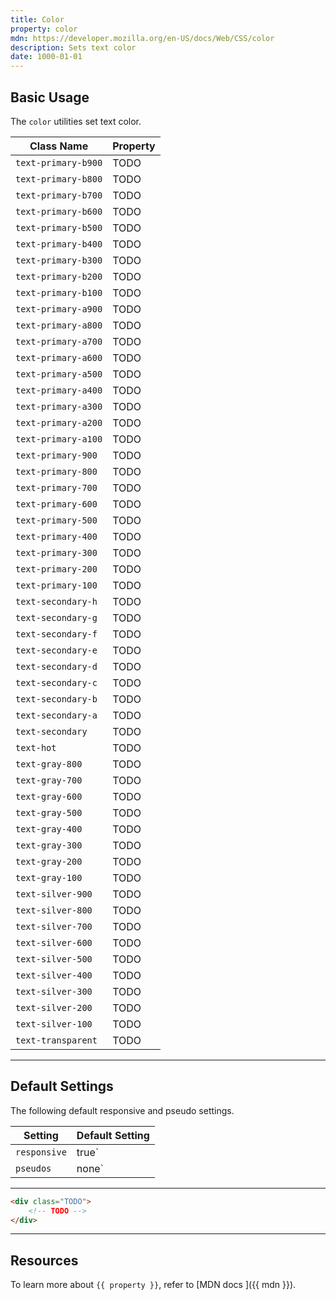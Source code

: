 ```yaml
---
title: Color
property: color
mdn: https://developer.mozilla.org/en-US/docs/Web/CSS/color
description: Sets text color
date: 1000-01-01
---
```


## Basic Usage

The `color` utilities set text color.

| Class Name          | Property |
| ------------------- | -------- |
| `text-primary-b900` | TODO     |
| `text-primary-b800` | TODO     |
| `text-primary-b700` | TODO     |
| `text-primary-b600` | TODO     |
| `text-primary-b500` | TODO     |
| `text-primary-b400` | TODO     |
| `text-primary-b300` | TODO     |
| `text-primary-b200` | TODO     |
| `text-primary-b100` | TODO     |
| `text-primary-a900` | TODO     |
| `text-primary-a800` | TODO     |
| `text-primary-a700` | TODO     |
| `text-primary-a600` | TODO     |
| `text-primary-a500` | TODO     |
| `text-primary-a400` | TODO     |
| `text-primary-a300` | TODO     |
| `text-primary-a200` | TODO     |
| `text-primary-a100` | TODO     |
| `text-primary-900`  | TODO     |
| `text-primary-800`  | TODO     |
| `text-primary-700`  | TODO     |
| `text-primary-600`  | TODO     |
| `text-primary-500`  | TODO     |
| `text-primary-400`  | TODO     |
| `text-primary-300`  | TODO     |
| `text-primary-200`  | TODO     |
| `text-primary-100`  | TODO     |
| `text-secondary-h`  | TODO     |
| `text-secondary-g`  | TODO     |
| `text-secondary-f`  | TODO     |
| `text-secondary-e`  | TODO     |
| `text-secondary-d`  | TODO     |
| `text-secondary-c`  | TODO     |
| `text-secondary-b`  | TODO     |
| `text-secondary-a`  | TODO     |
| `text-secondary`    | TODO     |
| `text-hot`          | TODO     |
| `text-gray-800`     | TODO     |
| `text-gray-700`     | TODO     |
| `text-gray-600`     | TODO     |
| `text-gray-500`     | TODO     |
| `text-gray-400`     | TODO     |
| `text-gray-300`     | TODO     |
| `text-gray-200`     | TODO     |
| `text-gray-100`     | TODO     |
| `text-silver-900`   | TODO     |
| `text-silver-800`   | TODO     |
| `text-silver-700`   | TODO     |
| `text-silver-600`   | TODO     |
| `text-silver-500`   | TODO     |
| `text-silver-400`   | TODO     |
| `text-silver-300`   | TODO     |
| `text-silver-200`   | TODO     |
| `text-silver-100`   | TODO     |
| `text-transparent`  | TODO     |

---

## Default Settings

The following default responsive and pseudo settings.

| Setting      | Default Setting |
| ------------ | --------------- |
| `responsive` | true`           |
| `pseudos`    | none`           |

---

<div class="bg-silver-200 p-20 h-256 radius-md flex flex-wrap align-content-center">
  <!-- ... -->
</div>

```html
<div class="TODO">
	<!-- TODO -->
</div>
```

---

## Resources

To learn more about `{{ property }}`, refer to [MDN docs <i class="far fa-external-link ml-6"></i>]({{ mdn }}).
